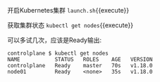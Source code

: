 开启Kubernetes集群 `launch.sh`{{execute}}

获取集群状态 `kubectl get nodes`{{execute}}

可以多试几次，应该是Ready输出:
```
controlplane $ kubectl get nodes
NAME           STATUS   ROLES    AGE   VERSION
controlplane   Ready    master   70s   v1.18.0
node01         Ready    <none>   35s   v1.18.0
```